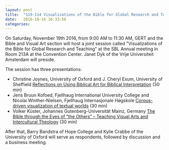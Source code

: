 ```yaml
---
layout: post
title:  "S19-114 Visualizations of the Bible for Global Research and Teaching"
date:   2016-10-16 10:33:50
categories: 
---
```


On Saturday, November 19th 2016, from 9:00 AM to 11:30 AM, GERT and the Bible and Visual Art section will host a joint session called "Visualizations of the Bible for Global Research and Teaching" at the SBL Annual meeting in Room 213A at the Convention Center. Janet Dyk of the Vrije Universiteit Amsterdam will preside.

The session has three presentations:

-  Christine Joynes, University of Oxford and J. Cheryl Exum, University of Sheffield
   [Reflections on Using Biblical Art for Biblical Interpretation](https://www.sbl-site.org/meetings/abstract.aspx?id=39496) (30 min)
-  Jens Bruun Kofoed, Fjellhaug International University College and Nicolai Winther-Nielsen, Fjellhaug Internasjonale Høgskole
   [Corpus-driven visualization of textual worlds](https://www.sbl-site.org/meetings/abstract.aspx?id=38593) (30 min)
-  Volker Küster, Johannes Gutenberg-Universität Mainz, Germany
   [The Bible through the Eyes of “the Others” – Teaching Visual Arts and Intercultural Theology](https://www.sbl-site.org/meetings/abstract.aspx?id=40226) (30 min)

After that, Barry Bandstra of Hope College  and Kylie Crabbe of the University of Oxford will serve as respondents, followed by discussion and a business meeting.
